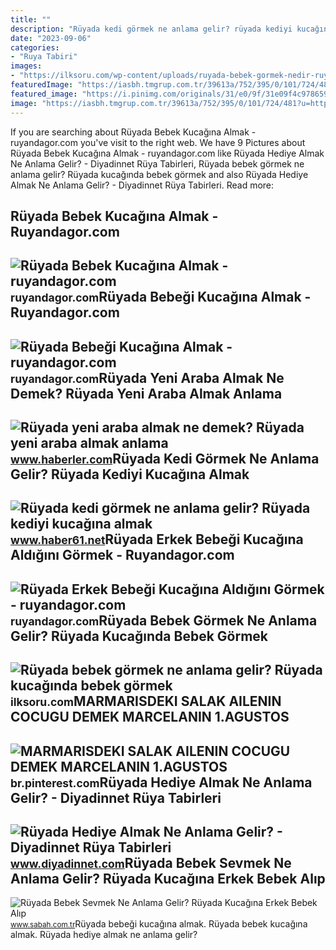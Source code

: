 ```yaml
---
title: ""
description: "Rüyada kedi görmek ne anlama gelir? rüyada kediyi kucağına almak"
date: "2023-09-06"
categories:
- "Ruya Tabiri"
images:
- "https://ilksoru.com/wp-content/uploads/ruyada-bebek-gormek-nedir-ruyada-bebegi-kucagina-almak-nedir-768x432.jpg"
featuredImage: "https://iasbh.tmgrup.com.tr/39613a/752/395/0/101/724/481?u=https://isbh.tmgrup.com.tr/sbh/2021/09/21/ruyada-erkek-bebek-sevmek-ne-anlama-gelir-ruyada-kucagina-erkek-bebek-alip-sevmek-ne-demek-1632221145508.jpg"
featured_image: "https://i.pinimg.com/originals/31/e0/9f/31e09f4c9786592d51f7ac6985e56591.jpg"
image: "https://iasbh.tmgrup.com.tr/39613a/752/395/0/101/724/481?u=https://isbh.tmgrup.com.tr/sbh/2021/09/21/ruyada-erkek-bebek-sevmek-ne-anlama-gelir-ruyada-kucagina-erkek-bebek-alip-sevmek-ne-demek-1632221145508.jpg"
---
```


If you are searching about Rüyada Bebek Kucağına Almak - ruyandagor.com you've visit to the right web. We have 9 Pictures about Rüyada Bebek Kucağına Almak - ruyandagor.com like Rüyada Hediye Almak Ne Anlama Gelir? - Diyadinnet Rüya Tabirleri, Rüyada bebek görmek ne anlama gelir? Rüyada kucağında bebek görmek and also Rüyada Hediye Almak Ne Anlama Gelir? - Diyadinnet Rüya Tabirleri. Read more:

Rüyada Bebek Kucağına Almak - Ruyandagor.com
--------------------------------------------

 ![Rüyada Bebek Kucağına Almak - ruyandagor.com](https://images.ruyandagor.com/2017/04/bebek-kucagina-almak-1448.jpg) <small>ruyandagor.com</small>Rüyada Bebeği Kucağına Almak - Ruyandagor.com
---------------------------------------------

 ![Rüyada Bebeği Kucağına Almak - ruyandagor.com](https://images.ruyandagor.com/2017/04/bebegi-kucagina-almak-1911.jpg) <small>ruyandagor.com</small>Rüyada Yeni Araba Almak Ne Demek? Rüyada Yeni Araba Almak Anlama
----------------------------------------------------------------

 ![Rüyada yeni araba almak ne demek? Rüyada yeni araba almak anlama](https://i.hbrcdn.com/haber/2020/12/09/ruyada-araba-almak-ne-demek-ruyada-yeni-araba-13789673_2817_amp.jpg) <small>www.haberler.com</small>Rüyada Kedi Görmek Ne Anlama Gelir? Rüyada Kediyi Kucağına Almak
----------------------------------------------------------------

 ![Rüyada kedi görmek ne anlama gelir? Rüyada kediyi kucağına almak](https://haber61net.teimg.com/crop/1280x720/haber61-net/images/haberler/2021/10/21/ruyada_kedi_gormek_ne_anlama_gelir_ruyada_kediyi_kucagina_almak_h436932_35a7f.webp) <small>www.haber61.net</small>Rüyada Erkek Bebeği Kucağına Aldığını Görmek - Ruyandagor.com
-------------------------------------------------------------

 ![Rüyada Erkek Bebeği Kucağına Aldığını Görmek - ruyandagor.com](https://images.ruyandagor.com/2017/05/erkek-bebegi-kucagina-aldigini-gormek-2140.jpg) <small>ruyandagor.com</small>Rüyada Bebek Görmek Ne Anlama Gelir? Rüyada Kucağında Bebek Görmek
------------------------------------------------------------------

 ![Rüyada bebek görmek ne anlama gelir? Rüyada kucağında bebek görmek](https://ilksoru.com/wp-content/uploads/ruyada-bebek-gormek-nedir-ruyada-bebegi-kucagina-almak-nedir-768x432.jpg) <small>ilksoru.com</small>MARMARISDEKI SALAK AILENIN COCUGU DEMEK MARCELANIN 1.AGUSTOS
------------------------------------------------------------

 ![MARMARISDEKI SALAK AILENIN COCUGU DEMEK MARCELANIN 1.AGUSTOS](https://i.pinimg.com/originals/31/e0/9f/31e09f4c9786592d51f7ac6985e56591.jpg) <small>br.pinterest.com</small>Rüyada Hediye Almak Ne Anlama Gelir? - Diyadinnet Rüya Tabirleri
----------------------------------------------------------------

 ![Rüyada Hediye Almak Ne Anlama Gelir? - Diyadinnet Rüya Tabirleri](https://www.diyadinnet.com/d/ruya/ruyada-hediye-almak-ne-anlama-gelir-10488.jpg) <small>www.diyadinnet.com</small>Rüyada Bebek Sevmek Ne Anlama Gelir? Rüyada Kucağına Erkek Bebek Alıp
---------------------------------------------------------------------

 ![Rüyada Bebek Sevmek Ne Anlama Gelir? Rüyada Kucağına Erkek Bebek Alıp](https://iasbh.tmgrup.com.tr/39613a/752/395/0/101/724/481?u=https://isbh.tmgrup.com.tr/sbh/2021/09/21/ruyada-erkek-bebek-sevmek-ne-anlama-gelir-ruyada-kucagina-erkek-bebek-alip-sevmek-ne-demek-1632221145508.jpg) <small>www.sabah.com.tr</small>Rüyada bebeği kucağına almak. Rüyada bebek kucağına almak. Rüyada hediye almak ne anlama gelir?
